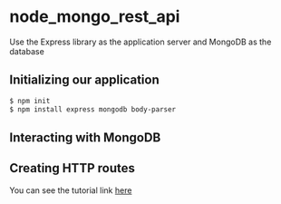 # node_mongo_rest_api
Use the Express library as the application server and MongoDB as the database

## Initializing our application
```sh
$ npm init
$ npm install express mongodb body-parser
```

## Interacting with MongoDB

## Creating HTTP routes

You can see the tutorial link [here](https://codetree.dev/node-rest-api-tutorial/)

